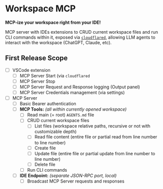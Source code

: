 # Workspace MCP

**MCP-ize your workspace right from your IDE!**

MCP server with IDEs extensions to CRUD current workspace files and run CLI commands within it, exposed via
[`cloudflared`](https://github.com/cloudflare/cloudflared), allowing LLM agents to interact with the workspace
(ChatGPT, Claude, etc).

## First Release Scope

- [ ] VSCode extension
  - [ ] MCP Server Start (via `cloudflared`
  - [ ] MCP Server Stop
  - [ ] MCP Server Request and Response logging (Output panel)
  - [ ] MCP Server Credentials management (via settings)
- [ ] MCP Server
  - [ ] Basic Bearer authentication
  - [ ] **MCP Tools:** _(all within currently opened workspace)_
    - [ ] Read main (= root) `AGENTS.md` file
    - [ ] CRUD current workspace files
      - [ ] List files (workspace relative paths, recursive or not with customizable depth)
      - [ ] Read file content (entire file or partial read from line number to line number)
      - [ ] Create file
      - [ ] Update file (entire file or partial update from line number to line number)
      - [ ] Delete file
    - [ ] Run CLI commands
  - [ ] **IDE Endpoint:** _(separate JSON-RPC port, local)_
    - [ ] Broadcast MCP Server requests and responses
